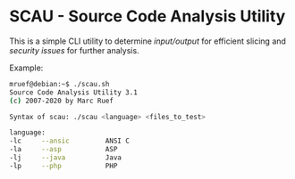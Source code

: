 # SCAU - Source Code Analysis Utility

This is a simple CLI utility to determine _input/output_ for efficient slicing and _security issues_ for further analysis.

Example:

```bash
mruef@debian:~$ ./scau.sh
Source Code Analysis Utility 3.1
(c) 2007-2020 by Marc Ruef

Syntax of scau: ./scau <language> <files_to_test>

language:
-lc     --ansic         ANSI C
-la     --asp           ASP
-lj     --java          Java
-lp     --php           PHP
```
